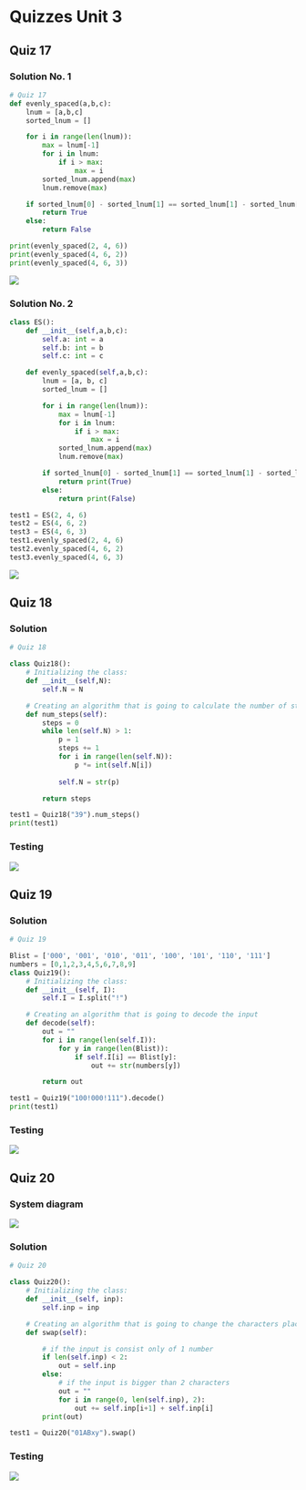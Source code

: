# Quizzes Unit 3
## Quiz 17
### Solution No. 1
```.py
# Quiz 17
def evenly_spaced(a,b,c):
    lnum = [a,b,c]
    sorted_lnum = []

    for i in range(len(lnum)):
        max = lnum[-1]
        for i in lnum:
            if i > max:
                max = i
        sorted_lnum.append(max)
        lnum.remove(max)

    if sorted_lnum[0] - sorted_lnum[1] == sorted_lnum[1] - sorted_lnum[2]:
        return True
    else:
        return False

print(evenly_spaced(2, 4, 6))
print(evenly_spaced(4, 6, 2))
print(evenly_spaced(4, 6, 3))
```
![](https://github.com/TimurGar/Unit-3/blob/main/Quizzes%20uni3/Quiz%2017%201.png)

### Solution No. 2
```.py
class ES():
    def __init__(self,a,b,c):
        self.a: int = a
        self.b: int = b
        self.c: int = c

    def evenly_spaced(self,a,b,c):
        lnum = [a, b, c]
        sorted_lnum = []

        for i in range(len(lnum)):
            max = lnum[-1]
            for i in lnum:
                if i > max:
                    max = i
            sorted_lnum.append(max)
            lnum.remove(max)

        if sorted_lnum[0] - sorted_lnum[1] == sorted_lnum[1] - sorted_lnum[2]:
            return print(True)
        else:
            return print(False)

test1 = ES(2, 4, 6)
test2 = ES(4, 6, 2)
test3 = ES(4, 6, 3)
test1.evenly_spaced(2, 4, 6)
test2.evenly_spaced(4, 6, 2)
test3.evenly_spaced(4, 6, 3)
```
![](https://github.com/TimurGar/Unit-3/blob/main/Quizzes%20uni3/Quiz%2017%202.png)

## Quiz 18
### Solution
```.py
# Quiz 18

class Quiz18():
    # Initializing the class:
    def __init__(self,N):
        self.N = N

    # Creating an algorithm that is going to calculate the number of steps needed
    def num_steps(self):
        steps = 0
        while len(self.N) > 1:
            p = 1
            steps += 1
            for i in range(len(self.N)):
                p *= int(self.N[i])
                
            self.N = str(p)

        return steps

test1 = Quiz18("39").num_steps()
print(test1)
```
### Testing
![](https://github.com/TimurGar/Unit-3/blob/main/Quizzes%20uni3/Quiz%2018.png)


## Quiz 19
### Solution
```.py
# Quiz 19

Blist = ['000', '001', '010', '011', '100', '101', '110', '111']
numbers = [0,1,2,3,4,5,6,7,8,9]
class Quiz19():
    # Initializing the class:
    def __init__(self, I):
        self.I = I.split("!")

    # Creating an algorithm that is going to decode the input
    def decode(self):
        out = ""
        for i in range(len(self.I)):
            for y in range(len(Blist)):
                if self.I[i] == Blist[y]:
                    out += str(numbers[y])

        return out

test1 = Quiz19("100!000!111").decode()
print(test1)
```
### Testing
![](https://github.com/TimurGar/Unit-3/blob/main/Quizzes%20uni3/Quiz%2019%20test.png)
## Quiz 20
### System diagram
![](https://github.com/TimurGar/Unit-3/blob/main/Quizzes%20uni3/Quiz%2020%20system%20diagram.png)
### Solution
```.py
# Quiz 20

class Quiz20():
    # Initializing the class:
    def __init__(self, inp):
        self.inp = inp

    # Creating an algorithm that is going to change the characters places
    def swap(self):

        # if the input is consist only of 1 number
        if len(self.inp) < 2:
            out = self.inp
        else:
            # if the input is bigger than 2 characters
            out = ""
            for i in range(0, len(self.inp), 2):
                out += self.inp[i+1] + self.inp[i]
        print(out)

test1 = Quiz20("01ABxy").swap()
```
### Testing
![](https://github.com/TimurGar/Unit-3/blob/main/Quizzes%20uni3/Quiz%2020%20test.png)

